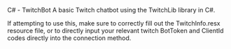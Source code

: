 C# - TwitchBot
A basic Twitch chatbot using the TwitchLib library in C#.

If attempting to use this, make sure to correctly fill out the TwitchInfo.resx resource file, or to directly input your relevant twitch BotToken and ClientId codes directly into the connection method.
